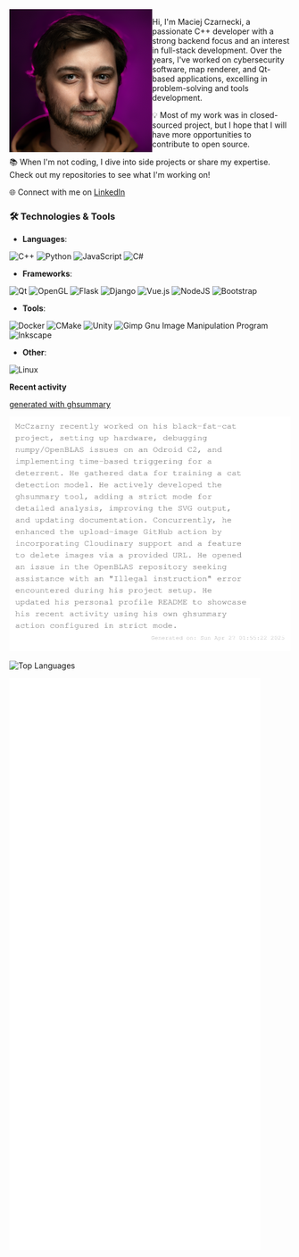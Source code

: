 <img src="maciej-czarnecki-2025.png" align="left" width="256px"/>

Hi, I'm Maciej Czarnecki, a passionate C++ developer with a strong backend focus and an interest in full-stack development. Over the years, I've worked on cybersecurity software, map renderer, and Qt-based applications, excelling in problem-solving and tools development.

💡 Most of my work was in closed-sourced project, but I hope that I will have more opportunities to contribute to open source.

📚 When I'm not coding, I dive into side projects or share my expertise. Check out my repositories to see what I'm working on!

🌐 Connect with me on [LinkedIn](https://www.linkedin.com/in/maciejczarnecki/)

### 🛠️ Technologies & Tools
- **Languages**: 

![C++](https://img.shields.io/badge/c++-%2300599C.svg?style=for-the-badge&logo=c%2B%2B&logoColor=white)
![Python](https://img.shields.io/badge/python-3670A0?style=for-the-badge&logo=python&logoColor=ffdd54)
![JavaScript](https://img.shields.io/badge/javascript-%23323330.svg?style=for-the-badge&logo=javascript&logoColor=%23F7DF1E)
![C#](https://img.shields.io/badge/c%23-%23239120.svg?style=for-the-badge&logo=csharp&logoColor=white)

- **Frameworks**:

![Qt](https://img.shields.io/badge/Qt-%23217346.svg?style=for-the-badge&logo=Qt&logoColor=white)
![OpenGL](https://img.shields.io/badge/OpenGL-%23FFFFFF.svg?style=for-the-badge&logo=opengl)
![Flask](https://img.shields.io/badge/flask-%23000.svg?style=for-the-badge&logo=flask&logoColor=white)
![Django](https://img.shields.io/badge/django-%23092E20.svg?style=for-the-badge&logo=django&logoColor=white)
![Vue.js](https://img.shields.io/badge/vuejs-%2335495e.svg?style=for-the-badge&logo=vuedotjs&logoColor=%234FC08D)
![NodeJS](https://img.shields.io/badge/node.js-6DA55F?style=for-the-badge&logo=node.js&logoColor=white)
![Bootstrap](https://img.shields.io/badge/bootstrap-%238511FA.svg?style=for-the-badge&logo=bootstrap&logoColor=white)


- **Tools**: 

![Docker](https://img.shields.io/badge/docker-%230db7ed.svg?style=for-the-badge&logo=docker&logoColor=white)
![CMake](https://img.shields.io/badge/CMake-%23008FBA.svg?style=for-the-badge&logo=cmake&logoColor=white)
![Unity](https://img.shields.io/badge/unity-%23000000.svg?style=for-the-badge&logo=unity&logoColor=white)
![Gimp Gnu Image Manipulation Program](https://img.shields.io/badge/Gimp-657D8B?style=for-the-badge&logo=gimp&logoColor=FFFFFF)
![Inkscape](https://img.shields.io/badge/Inkscape-e0e0e0?style=for-the-badge&logo=inkscape&logoColor=080A13)

- **Other**: 

![Linux](https://img.shields.io/badge/Linux-FCC624?style=for-the-badge&logo=linux&logoColor=black)

**Recent activity**

[generated with ghsummary](https://github.com/marketplace/actions/generate-github-activity-summary)

![Summary](github-summary.svg)

<!-- Source: https://github.com/Ileriayo/markdown-badges  -->

<!-- Still working on this -->
<!-- ![GitHub stats](https://github-readme-stats.vercel.app/api?username=McCzarny&show_icons=true&theme=radical) -->


![Top Languages](https://github-readme-stats.vercel.app/api/top-langs/?username=McCzarny&layout=compact&theme=dark)

![Metrics](github-metrics.svg)
